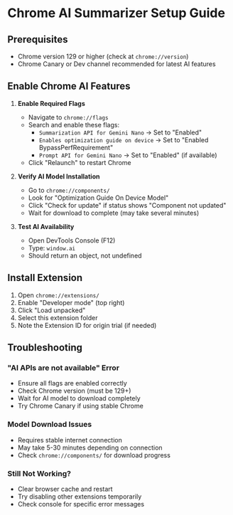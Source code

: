 # Chrome AI Summarizer Setup Guide

## Prerequisites
- Chrome version 129 or higher (check at `chrome://version`)
- Chrome Canary or Dev channel recommended for latest AI features

## Enable Chrome AI Features

1. **Enable Required Flags**
   - Navigate to `chrome://flags`
   - Search and enable these flags:
     - `Summarization API for Gemini Nano` → Set to "Enabled"
     - `Enables optimization guide on device` → Set to "Enabled BypassPerfRequirement"
     - `Prompt API for Gemini Nano` → Set to "Enabled" (if available)
   - Click "Relaunch" to restart Chrome

2. **Verify AI Model Installation**
   - Go to `chrome://components/`
   - Look for "Optimization Guide On Device Model"
   - Click "Check for update" if status shows "Component not updated"
   - Wait for download to complete (may take several minutes)

3. **Test AI Availability**
   - Open DevTools Console (F12)
   - Type: `window.ai`
   - Should return an object, not undefined

## Install Extension

1. Open `chrome://extensions/`
2. Enable "Developer mode" (top right)
3. Click "Load unpacked"
4. Select this extension folder
5. Note the Extension ID for origin trial (if needed)

## Troubleshooting

### "AI APIs are not available" Error
- Ensure all flags are enabled correctly
- Check Chrome version (must be 129+)
- Wait for AI model to download completely
- Try Chrome Canary if using stable Chrome

### Model Download Issues
- Requires stable internet connection
- May take 5-30 minutes depending on connection
- Check `chrome://components/` for download progress

### Still Not Working?
- Clear browser cache and restart
- Try disabling other extensions temporarily
- Check console for specific error messages